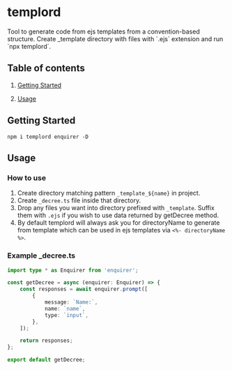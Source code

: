 <p align="center">
    <h1>templord</h1>
    <div>Tool to generate code from ejs templates from a convention-based structure. Create _template directory with files with `.ejs` extension and run `npx templord`.</div>
</p>

## Table of contents

1. [Getting Started](#getting-started)

2. [Usage](#usage)



## Getting Started
`npm i templord enquirer -D`


## Usage
### How to use

1. Create directory matching pattern `_template_${name}` in project.
2. Create `_decree.ts` file inside that directory.
3. Drop any files you want into directory prefixed with `_template`. Suffix them with `.ejs` if you wish to use data returned by getDecree method.
4. By default templord will always ask you for directoryName to generate from template which can be used in ejs templates via `<%- directoryName %>`.

### Example \_decree.ts

```ts
import type * as Enquirer from 'enquirer';

const getDecree = async (enquirer: Enquirer) => {
    const responses = await enquirer.prompt([
        {
            message: `Name:`,
            name: `name`,
            type: `input`,
        },
    ]);

    return responses;
};

export default getDecree;
```

